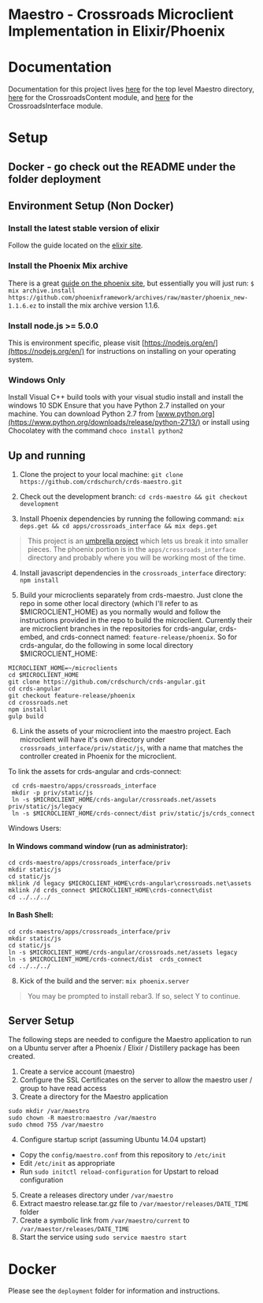 # Maestro - Crossroads Microclient Implementation in Elixir/Phoenix

# Documentation

Documentation for this project lives
[here](https://github.com/crdschurch/crds-maestro/documentation/) for the top level Maestro directory,
[here](https://github.com/crdschurch/crds-maestro/apps/crossroads_content/documentation/) for the
CrossroadsContent module, and
[here](https://github.com/crdschurch/crds-maestro/apps/crossroads_content/documentation/)
for the CrossroadsInterface module.

# Setup

## Docker - go check out the README under the folder deployment

## Environment Setup (Non Docker)

### Install the latest stable version of elixir
Follow the guide located on the [elixir site](http://elixir-lang.org/install.html).

### Install the Phoenix Mix archive
There is a great [guide on the phoenix site](http://www.phoenixframework.org/docs/installation), but essentially you will just run:
`$ mix archive.install https://github.com/phoenixframework/archives/raw/master/phoenix_new-1.1.6.ez` to install the mix archive version 1.1.6.

### Install node.js >= 5.0.0
This is environment specific, please visit [https://nodejs.org/en/](https://nodejs.org/en/) for instructions on installing on your operating system. 

### Windows Only
Install Visual C++ build tools with your visual studio install and install the windows 10 SDK
Ensure that you have Python 2.7 installed on your machine. You can download Python
2.7 from [www.python.org](https://www.python.org/downloads/release/python-2713/) or
install using Chocolatey with the command `choco install python2`

## Up and running
1. Clone the project to your local machine: `git clone https://github.com/crdschurch/crds-maestro.git`

2. Check out the development branch: `cd crds-maestro && git checkout development`

3. Install Phoenix dependencies by running the following command: `mix deps.get && cd apps/crossroads_interface && mix deps.get`

  >This project is an [umbrella project](http://elixir-lang.org/getting-started/mix-otp/dependencies-and-umbrella-apps.html#umbrella-projects)
  >which lets us break it into smaller pieces. 
  >The phoenix portion is in the `apps/crossroads_interface` directory and probably where you will be working most of the time. 

4. Install javascript dependencies in the `crossroads_interface` directory: `npm install`

5. Build your microclients separately from crds-maestro.  Just clone the repo in some other local directory (which I'll refer to as $MICROCLIENT_HOME) as you normally would and follow the    instructions provided in the repo to build the microclient.  Currently their are microclient branches in the repositories for crds-angular, crds-embed, and crds-connect named: `feature-release/phoenix`.  So for crds-angular, do the following in some local directory $MICROCLIENT_HOME:
  ```
  MICROCLIENT_HOME=~/microclients
  cd $MICROCLIENT_HOME
  git clone https://github.com/crdschurch/crds-angular.git
  cd crds-angular
  git checkout feature-release/phoenix
  cd crossroads.net
  npm install
  gulp build
  ```

6. Link the assets of your microclient into the maestro project.  Each microclient will have it's own directory under `crossroads_interface/priv/static/js`, with a name that matches the controller created in Phoenix for the microclient.

To link the assets for crds-angular and crds-connect:
```
 cd crds-maestro/apps/crossroads_interface
 mkdir -p priv/static/js
 ln -s $MICROCLIENT_HOME/crds-angular/crossroads.net/assets priv/static/js/legacy
 ln -s $MICROCLIENT_HOME/crds-connect/dist priv/static/js/crds_connect
 ```
 
 Windows Users:
 
 #### In Windows command window (run as administrator):
 ```
 cd crds-maestro/apps/crossroads_interface/priv
 mkdir static/js
 cd static/js
 mklink /d legacy $MICROCLIENT_HOME\crds-angular\crossroads.net\assets
 mklink /d crds_connect $MICROCLIENT_HOME\crds-connect\dist 
 cd ../../../
 ```
 #### In Bash Shell:
  ```
  cd crds-maestro/apps/crossroads_interface/priv
 mkdir static/js
 cd static/js
 ln -s $MICROCLIENT_HOME/crds-angular/crossroads.net/assets legacy 
 ln -s $MICROCLIENT_HOME/crds-connect/dist  crds_connect  
 cd ../../../
  ```


8. Kick of the build and the server: `mix phoenix.server`

>You may be prompted to install rebar3.  If so, select Y to continue.

## Server Setup
The following steps are needed to configure the Maestro application to run on a Ubuntu server after a Phoenix / Elixir / Distillery package has been created.

1. Create a service account (maestro)
2. Configure the SSL Certificates on the server to allow the maestro user / group to have read access
3. Create a directory for the Maestro application
```
sudo mkdir /var/maestro
sudo chown -R maestro:maestro /var/maestro
sudo chmod 755 /var/maestro
```
4. Configure startup script (assuming Ubuntu 14.04 upstart)
* Copy the `config/maestro.conf` from this repository to `/etc/init`
* Edit `/etc/init` as appropriate
* Run `sudo initctl reload-configuration` for Upstart to reload configuration

5. Create a releases directory under `/var/maestro`
6. Extract maestro release.tar.gz file to `/var/maestor/releases/DATE_TIME` folder
7. Create a symbolic link from `/var/maestro/current` to `/var/maestor/releases/DATE_TIME`
8. Start the service using `sudo service maestro start`

# Docker
Please see the `deployment` folder for information and instructions.
